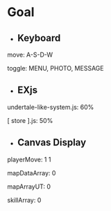 # Goal

- ## Keyboard

move: A-S-D-W

toggle: MENU, PHOTO, MESSAGE

- ## EXjs

undertale-like-system.js: 60%

\[ store \].js: 50%

- ## Canvas Display

playerMove: 1 1

mapDataArray: 0

mapArrayUT: 0

skillArray: 0
